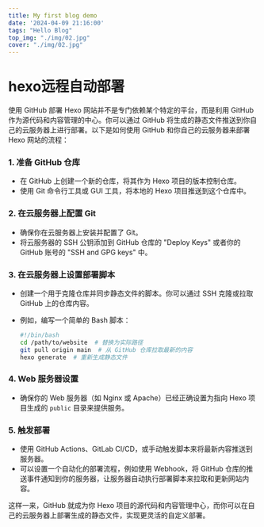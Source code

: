 ```yaml
---
title: My first blog demo
date: '2024-04-09 21:16:00'
tags: "Hello Blog"
top_img: "./img/02.jpg"
cover: "./img/02.jpg"
---
```



# hexo远程自动部署

使用 GitHub 部署 Hexo 网站并不是专门依赖某个特定的平台，而是利用 GitHub 作为源代码和内容管理的中心。你可以通过 GitHub 将生成的静态文件推送到你自己的云服务器上进行部署。以下是如何使用 GitHub 和你自己的云服务器来部署 Hexo 网站的流程：

### 1. **准备 GitHub 仓库**

- 在 GitHub 上创建一个新的仓库，将其作为 Hexo 项目的版本控制仓库。
- 使用 Git 命令行工具或 GUI 工具，将本地的 Hexo 项目推送到这个仓库中。

### 2. **在云服务器上配置 Git**

- 确保你在云服务器上安装并配置了 Git。
- 将云服务器的 SSH 公钥添加到 GitHub 仓库的 "Deploy Keys" 或者你的 GitHub 账号的 "SSH and GPG keys" 中。

### 3. **在云服务器上设置部署脚本**

- 创建一个用于克隆仓库并同步静态文件的脚本。你可以通过 SSH 克隆或拉取 GitHub 上的仓库内容。
- 例如，编写一个简单的 Bash 脚本：
    
    ```bash
    #!/bin/bash
    cd /path/to/website  # 替换为实际路径
    git pull origin main  # 从 GitHub 仓库拉取最新的内容
    hexo generate  # 重新生成静态文件
    
    ```
    

### 4. **Web 服务器设置**

- 确保你的 Web 服务器（如 Nginx 或 Apache）已经正确设置为指向 Hexo 项目生成的 `public` 目录来提供服务。

### 5. **触发部署**

- 使用 GitHub Actions、GitLab CI/CD，或手动触发脚本来将最新内容推送到服务器。
- 可以设置一个自动化的部署流程，例如使用 Webhook，将 GitHub 仓库的推送事件通知到你的服务器，让服务器自动执行部署脚本来拉取和更新网站内容。

这样一来，GitHub 就成为你 Hexo 项目的源代码和内容管理中心，而你可以在自己的云服务器上部署生成的静态文件，实现更灵活的自定义部署。
